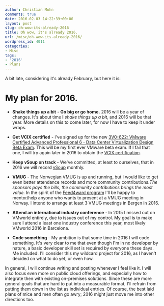 ```yaml
---
author: Christian Mohn
comments: true
date: 2016-02-03 14:22:39+00:00
layout: post
slug: oh-wow-its-already-2016
title: Oh wow, it's already 2016.
url: /misc/oh-wow-its-already-2016/
wordpress_id: 4011
categories:
- Misc
tags:
- '2016'
- Plans
---
```


A bit late, considering it's already February, but here it is:

# My plan for 2016.
<!--more-->

  * **Shake things up a bit** - **Go big or go home.** 2016 will be a year of changes. It's about time I _shake things up a bit_, and 2016 will be that year. More details on this to come later, for now I have to keep it under wraps.



  * **Get VCIX certified** - I've signed up for the new [3V0-622: VMware Certified Advanced Professional 6 - Data Center Virtualization Design Beta Exam](https://mylearn.vmware.com/mgrReg/plan.cfm?plan=88743&ui=www_cert). This will be my first ever VMware beta exam. If I fail that one, I will try again later in 2016 to obtain the [VCIX certification](https://mylearn.vmware.com/mgrReg/plan.cfm?plan=52165&ui=www_cert).



  * **Keep vSoup on track** - We've committed, at least to ourselves, that in 2016 we will record [vSoup](http://vsoup.net) monthly.



  * **VMUG** - The [Norwegian VMUG](http://vmug.no) is up and running, but I would like to get even better attendance records and more community contributions._The sponsors pays the bills, the community contributions brings the most value._
In the spirit of the [Feed4ward program](https://www.vmug.com/p/cm/ld/fid=7221) I'll be happy to mentor/help anyone who wants to present at a VMUG meeting in Norway.
I intend to arrange at least 3 VMUG meetings in Bergen in 2016.



  * **Attend an international industry conference** - In 2015 I missed out on VMworld entirely, due to issues out of my control. My goal is to make sure I attend a least one industry conference this year, most likely VMworld 2016 in Barcelona.



  * **Code something** - My ambition is that some time in 2016 I will code something. It's very clear to me that even though I'm in no developer by nature, a basic developer skill set is required by everyone these days. Me included. I'll consider this my wildcard project for 2016, as I haven't decided on what to do yet, or even how.






In general, I will continue writing and posting whenever I feel like it. I will also focus even more on public cloud offerings, and especially how to integrate then with existing on-premises solutions. Since these are more general goals that are hard to put into a measurable format, I'll refrain from putting them down in the list as individual entries. Of course, the best laid plans of mice and men often go awry; 2016 might just move me into other directions too.
